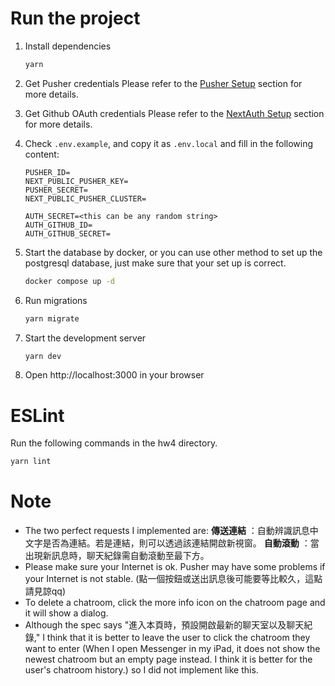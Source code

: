 # Run the project

1. Install dependencies

   ```bash
   yarn
   ```
2. Get Pusher credentials
   Please refer to the [Pusher Setup](#pusher-setup) section for more details.
3. Get Github OAuth credentials
   Please refer to the [NextAuth Setup](#nextauth-setup) section for more details.
4. Check `.env.example`, and copy it as `.env.local` and fill in the following content:

   ```text
   PUSHER_ID=
   NEXT_PUBLIC_PUSHER_KEY=
   PUSHER_SECRET=
   NEXT_PUBLIC_PUSHER_CLUSTER=

   AUTH_SECRET=<this can be any random string>
   AUTH_GITHUB_ID=
   AUTH_GITHUB_SECRET=
   ```
5. Start the database by docker, or you can use other method to set up the postgresql database, just make sure that your set up is correct.

   ```bash
   docker compose up -d
   ```
6. Run migrations

   ```bash
   yarn migrate
   ```
7. Start the development server

   ```bash
   yarn dev
   ```
8. Open http://localhost:3000 in your browser

# ESLint

Run the following commands in the hw4 directory.

```bash
yarn lint
```

# Note

* The two perfect requests I implemented are:
  **傳送連結** ：自動辨識訊息中文字是否為連結。若是連結，則可以透過該連結開啟新視窗。
  **自動滾動** ：當出現新訊息時，聊天紀錄需自動滾動至最下方。
* Please make sure your Internet is ok. Pusher may have some problems if your Internet is not stable. (點一個按鈕或送出訊息後可能要等比較久，這點請見諒qq)
* To delete a chatroom, click the more info icon on the chatroom page and it will show a dialog.
* Although the spec says "進入本頁時，預設開啟最新的聊天室以及聊天紀錄," I think that it is better to leave the user to click the chatroom they want to enter (When I open Messenger in my iPad, it does not show the newest chatroom but an empty page instead. I think it is better for the user's chatroom history.) so I did not implement like this.

